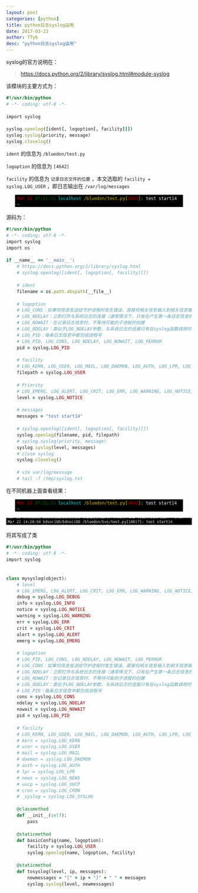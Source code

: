 ```yaml
---
layout: post
categories: [python]
title: python日志syslog运用
date: 2017-03-22
author: TTyb
desc: "python日志syslog运用"
---
```


syslog的官方说明在：

> https://docs.python.org/2/library/syslog.html#module-syslog

该模块的主要方式为：

~~~ruby
#!/usr/bin/python
# -*- coding: utf-8 -*-

import syslog

syslog.openlog([ident[, logoption[, facility]]])
syslog.syslog(priority, message)
syslog.closelog()
~~~

`ident` 的信息为 `/bluedon/test.py`

`logoption` 的信息为 `[4642]`

`facility` 的信息为 `记录日志文件的位置` ，本文选取的 `facility = syslog.LOG_USER` ，即日志输出在 `/var/log/messages`

<p style="text-align:center"><img src="/static/postimage/python/syslog/996148-20170322143426486-250871748.png" class="img-responsive"/></p>

源码为：

~~~ruby
#!/usr/bin/python
# -*- coding: utf-8 -*-
import syslog
import os

if __name__ == '__main__':
    # https://docs.python.org/2/library/syslog.html
    # syslog.openlog([ident[, logoption[, facility]]])

    # ident
    filename = os.path.abspath(__file__)

    # logoption
    # LOG_CONS：如果将信息发送给守护进程时发生错误，直接将相关信息输入到相关信息输出到终端。 
    # LOG_NDELAY：立即打开与系统日志的连接（通常情况下，只有在产生第一条日志信息的情况下才会打开与日志系统的连接） 
    # LOG_NOWAIT：在记录日志信息时，不等待可能的子进程的创建 
    # LOG_ODELAY：类似于LOG_NDELAY参数，与系统日志的连接只有在syslog函数调用时才会创建 
    # LOG_PID：每条日志信息中都包括进程号
    # LOG_PID, LOG_CONS, LOG_NDELAY, LOG_NOWAIT, LOG_PERROR
    pid = syslog.LOG_PID

    # facility
    # LOG_KERN, LOG_USER, LOG_MAIL, LOG_DAEMON, LOG_AUTH, LOG_LPR, LOG_NEWS, LOG_UUCP, LOG_CRON, LOG_SYSLOG, LOG_LOCAL0 to LOG_LOCAL7
    filepath = syslog.LOG_USER

    # Priority
    # LOG_EMERG, LOG_ALERT, LOG_CRIT, LOG_ERR, LOG_WARNING, LOG_NOTICE, LOG_INFO, LOG_DEBUG
    level = syslog.LOG_NOTICE

    # messages
    messages = "test start14"

    # syslog.openlog([ident[, logoption[, facility]]])
    syslog.openlog(filename, pid, filepath)
    # syslog.syslog(priority, message)
    syslog.syslog(level, messages)
    # close syslog
    syslog.closelog()
    
    # vim var/log/message
    # tail -f /tmp/syslog.txt
~~~

在不同机器上面查看结果：

<p style="text-align:center"><img src="/static/postimage/python/syslog/996148-20170322143426486-250871748.png" class="img-responsive"/></p>

<p style="text-align:center"><img src="/static/postimage/python/syslog/996148-20170322143915252-167308740.png" class="img-responsive"/></p>

将其写成了类

~~~ruby
#!/usr/bin/python
# -*- coding: utf-8 -*-
import syslog


class mysyslog(object):
    # level
    # LOG_EMERG, LOG_ALERT, LOG_CRIT, LOG_ERR, LOG_WARNING, LOG_NOTICE, LOG_INFO, LOG_DEBUG
    debug = syslog.LOG_DEBUG
    info = syslog.LOG_INFO
    notice = syslog.LOG_NOTICE
    warning = syslog.LOG_WARNING
    err = syslog.LOG_ERR
    crit = syslog.LOG_CRIT
    alert = syslog.LOG_ALERT
    emerg = syslog.LOG_EMERG

    # logoption
    # LOG_PID, LOG_CONS, LOG_NDELAY, LOG_NOWAIT, LOG_PERROR
    # LOG_CONS：如果将信息发送给守护进程时发生错误，直接将相关信息输入到相关信息输出到终端。
    # LOG_NDELAY：立即打开与系统日志的连接（通常情况下，只有在产生第一条日志信息的情况下才会打开与日志系统的连接）
    # LOG_NOWAIT：在记录日志信息时，不等待可能的子进程的创建
    # LOG_ODELAY：类似于LOG_NDELAY参数，与系统日志的连接只有在syslog函数调用时才会创建
    # LOG_PID：每条日志信息中都包括进程号
    cons = syslog.LOG_CONS
    ndelay = syslog.LOG_NDELAY
    nowait = syslog.LOG_NOWAIT
    pid = syslog.LOG_PID

    # facility
    # LOG_KERN, LOG_USER, LOG_MAIL, LOG_DAEMON, LOG_AUTH, LOG_LPR, LOG_NEWS, LOG_UUCP, LOG_CRON, LOG_SYSLOG, LOG_LOCAL0 to LOG_LOCAL7
    # kern = syslog.LOG_KERN
    # user = syslog.LOG_USER
    # mail = syslog.LOG_MAIL
    # daemon = syslog.LOG_DAEMON
    # auth = syslog.LOG_AUTH
    # lpr = syslog.LOG_LPR
    # news = syslog.LOG_NEWS
    # uucp = syslog.LOG_UUCP
    # cron = syslog.LOG_CRON
    # _syslog = syslog.LOG_SYSLOG

    @classmethod
    def __init__(self):
        pass

    @staticmethod
    def basicConfig(name, logoption):
        facility = syslog.LOG_USER
        syslog.openlog(name, logoption, facility)

    @staticmethod
    def tosyslog(level, ip, messages):
        newmessages = "[" + ip + "]" + " " + messages
        syslog.syslog(level, newmessages)

~~~